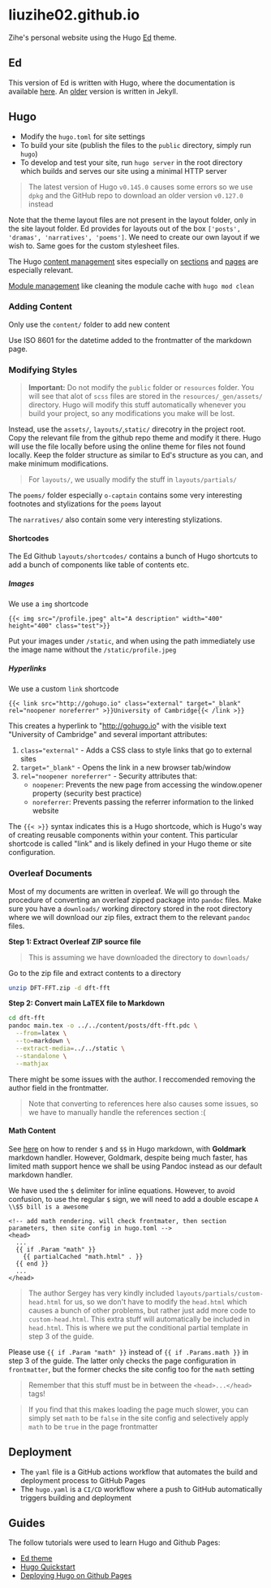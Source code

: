 # liuzihe02.github.io

Zihe's personal website using the Hugo [Ed](https://themes.gohugo.io/themes/gohugo-theme-ed/) theme.

## Ed

This version of Ed is written with Hugo, where the documentation is available [here](https://gohugo-theme-ed.netlify.app/documentation/). An [older](https://github.com/minicomp/ed) version is written in Jekyll.

## Hugo

- Modify the `hugo.toml` for site settings
- To build your site (publish the files to the `public` directory, simply run `hugo`)
- To develop and test your site, run `hugo server` in the root directory which builds and serves our site using a minimal HTTP server

> The latest version of Hugo `v0.145.0` causes some errors so we use `dpkg` and the GitHub repo to download an older version `v0.127.0` instead

Note that the theme layout files are not present in the layout folder, only in the site layout folder. Ed provides for layouts out of the box `['posts', 'dramas', 'narratives', 'poems']`. We need to create our own layout if we wish to. Same goes for the custom stylesheet files.

The Hugo [content management](https://gohugo.io/content-management/) sites especially on [sections](https://gohugo.io/content-management/sections/) and [pages](https://gohugo.io/content-management/page-bundles/) are especially relevant.

[Module management](https://gohugo.io/hugo-modules/use-modules/) like cleaning the module cache with `hugo mod clean`

### Adding Content

Only use the `content/` folder to add new content

Use ISO 8601 for the datetime added to the frontmatter of the markdown page.

### Modifying Styles

> **Important:** Do not modify the `public` folder or `resources` folder. You will see that alot of `scss` files are stored in the `resources/_gen/assets/` directory. Hugo will modify this stuff automatically whenever you build your project, so any modifications you make will be lost.

Instead, use the `assets/`, `layouts/`,`static/` direcotry in the project root. Copy the relevant file from the github repo theme and modify it there. Hugo will use the file locally before using the online theme for files not found locally. Keep the folder structure as similar to Ed's structure as you can, and make minimum modifications.

> For `layouts/`, we usually modify the stuff in `layouts/partials/`

The `poems/` folder especially `o-captain` contains some very interesting footnotes and stylizations for the `poems` layout

The `narratives/` also contain some very interesting stylizations.

#### Shortcodes

The Ed Github `layouts/shortcodes/` contains a bunch of Hugo shortcuts to add a bunch of components like table of contents etc.

##### Images

We use a `img` shortcode

```
{{< img src="/profile.jpeg" alt="A description" width="400" height="400" class="test">}}
```

Put your images under `/static`, and when using the path immediately use the image name without the `/static/profile.jpeg`

##### Hyperlinks

We use a custom `link` shortcode

```
{{< link src="http://gohugo.io" class="external" target="_blank" rel="noopener noreferrer" >}}University of Cambridge{{< /link >}}
```

This creates a hyperlink to "http://gohugo.io" with the visible text "University of Cambridge" and several important attributes:

1. `class="external"` - Adds a CSS class to style links that go to external sites
2. `target="_blank"` - Opens the link in a new browser tab/window
3. `rel="noopener noreferrer"` - Security attributes that:
   - `noopener`: Prevents the new page from accessing the window.opener property (security best practice)
   - `noreferrer`: Prevents passing the referrer information to the linked website

The `{{< >}}` syntax indicates this is a Hugo shortcode, which is Hugo's way of creating reusable components within your content. This particular shortcode is called "link" and is likely defined in your Hugo theme or site configuration.

### Overleaf Documents

Most of my documents are written in overleaf. We will go through the procedure of converting an overleaf zipped package into `pandoc` files. Make sure you have a `downloads/` working directory stored in the root directory where we will download our zip files, extract them to the relevant `pandoc` files.

**Step 1: Extract Overleaf ZIP source file**

> This is assuming we have downloaded the directory to `downloads/`

Go to the zip file and extract contents to a directory

```bash
unzip DFT-FFT.zip -d dft-fft
```

**Step 2: Convert main LaTEX file to Markdown**

```bash
cd dft-fft
pandoc main.tex -o ../../content/posts/dft-fft.pdc \
  --from=latex \
  --to=markdown \
  --extract-media=../../static \
  --standalone \
  --mathjax
```

There might be some issues with the author. I reccomended removing the author field in the frontmatter.

> Note that converting to references here also causes some issues, so we have to manually handle the references section :(

#### Math Content

See [here](https://gohugo.io/content-management/mathematics/) on how to render `$` and `$$` in Hugo markdown, with **Goldmark** markdown handler. However, Goldmark, despite being much faster, has limited math support hence we shall be using Pandoc instead as our default markdown handler.

We have used the `$` delimiter for inline equations. However, to avoid confusion, to use the regular `$` sign, we will need to add a double escape `A \\$5 bill is a awesome`

```
<!-- add math rendering. will check frontmater, then section parameters, then site config in hugo.toml -->
<head>
  ...
  {{ if .Param "math" }}
    {{ partialCached "math.html" . }}
  {{ end }}
  ...
</head>
```

> The author Sergey has very kindly included `layouts/partials/custom-head.html` for us, so we don't have to modify the `head.html` which causes a bunch of other problems, but rather just add more code to `custom-head.html`. This extra stuff will automatically be included in `head.html`. This is where we put the conditional partial template in step 3 of the guide.

Please use `{{ if .Param "math" }}` instead of `{{ if .Params.math }}` in step 3 of the guide. The latter only checks the page configuration in `frontmatter`, but the former checks the site config too for the `math` setting

> Remember that this stuff must be in between the `<head>...</head>` tags!

> If you find that this makes loading the page much slower, you can simply set `math` to be `false` in the site config and selectively apply `math` to be `true` in the page frontmatter

## Deployment

- The `yaml` file is a GitHub actions workflow that automates the build and deployment process to GitHub Pages
- The `hugo.yaml` is a `CI/CD` workflow where a push to GitHub automatically triggers building and deployment

## Guides

The follow tutorials were used to learn Hugo and Github Pages:

- [Ed theme](https://gohugo-theme-ed.netlify.app/documentation/)
- [Hugo Quickstart](https://gohugo.io/getting-started/quick-start/)
- [Deploying Hugo on Github Pages](https://gohugo.io/host-and-deploy/host-on-github-pages/)
